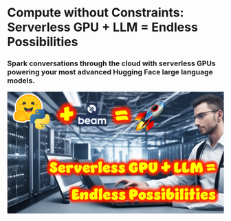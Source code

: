 # Compute without Constraints: Serverless GPU + LLM = Endless Possibilities
### Spark conversations through the cloud with serverless GPUs powering your most advanced Hugging Face large language models.

<img src="https://github.com/fabiomatricardi/twitterStoryCreator/blob/main/BannerServerless.png" width=800>
